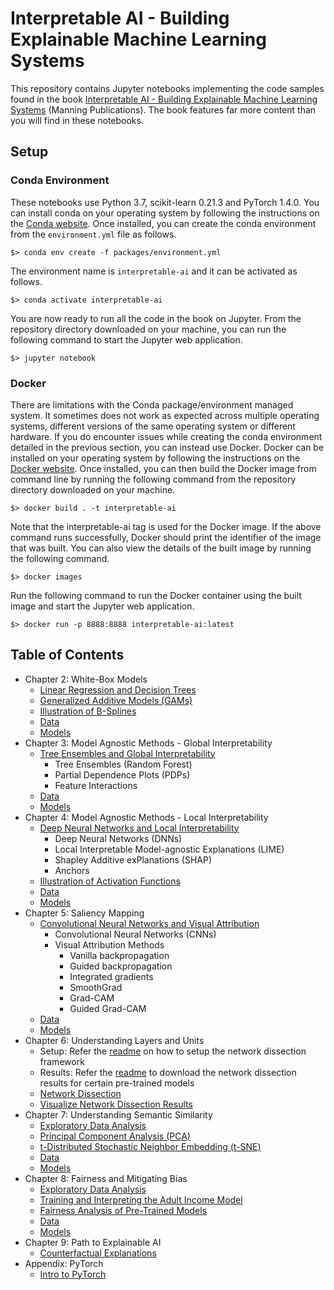 # Interpretable AI - Building Explainable Machine Learning Systems

This repository contains Jupyter notebooks implementing the code samples found in the book [Interpretable AI - Building Explainable Machine Learning Systems](https://www.manning.com/books/interpretable-ai) (Manning Publications). The book features far more content than you will find in these notebooks.

## Setup

### Conda Environment
These notebooks use Python 3.7, scikit-learn 0.21.3 and PyTorch 1.4.0. You can install conda on your operating system by following the instructions on the [Conda website](https://conda.io/projects/conda/en/latest/user-guide/install/index.html). Once installed, you can create the conda environment from the `environment.yml` file as follows.

```
$> conda env create -f packages/environment.yml
```

The environment name is `interpretable-ai` and it can be activated as follows.

```
$> conda activate interpretable-ai
```

You are now ready to run all the code in the book on Jupyter. From the repository directory downloaded on your machine, you can run the following command to start the Jupyter web application.

```
$> jupyter notebook
```

### Docker
There are limitations with the Conda package/environment managed system. It sometimes does not work as expected across multiple operating systems, different versions of the same operating system or different hardware. If you do encounter issues while creating the conda environment detailed in the previous section, you can instead use Docker. Docker can be installed on your operating system by following the instructions on the [Docker website](https://www.docker.com/get-started). Once installed, you can then build the Docker image from command line by running the following command from the repository directory downloaded on your machine.

```
$> docker build . -t interpretable-ai
```

Note that the interpretable-ai tag is used for the Docker image. If the above command runs successfully, Docker should print the identifier of the image that was built. You can also view the details of the built image by running the following command.

```
$> docker images
```

Run the following command to run the Docker container using the built image and start the Jupyter web application.

```
$> docker run -p 8888:8888 interpretable-ai:latest
```

## Table of Contents

- Chapter 2: White-Box Models
  - [Linear Regression and Decision Trees](https://nbviewer.jupyter.org/github/thampiman/interpretable-ai-book/blob/master/Chapter_02/chapter_02_lr_dt.ipynb)
  - [Generalized Additive Models (GAMs)](https://nbviewer.jupyter.org/github/thampiman/interpretable-ai-book/blob/master/Chapter_02/chapter_02_gam.ipynb)
  - [Illustration of B-Splines](https://nbviewer.jupyter.org/github/thampiman/interpretable-ai-book/blob/master/Chapter_02/chapter_02_b_splines.ipynb)
  - [Data](https://github.com/thampiman/interpretable-ai-book/tree/master/Chapter_02/data)
  - [Models](https://github.com/thampiman/interpretable-ai-book/tree/master/Chapter_02/models)
- Chapter 3: Model Agnostic Methods - Global Interpretability
  - [Tree Ensembles and Global Interpretability](https://nbviewer.jupyter.org/github/thampiman/interpretable-ai-book/blob/master/Chapter_03/chapter_03.ipynb)
    - Tree Ensembles (Random Forest)
    - Partial Dependence Plots (PDPs)
    - Feature Interactions
  - [Data](https://github.com/thampiman/interpretable-ai-book/tree/master/Chapter_03/data)
  - [Models](https://github.com/thampiman/interpretable-ai-book/tree/master/Chapter_03/models)
- Chapter 4: Model Agnostic Methods - Local Interpretability
  - [Deep Neural Networks and Local Interpretability](https://nbviewer.jupyter.org/github/thampiman/interpretable-ai-book/blob/master/Chapter_04/chapter_04.ipynb)
     - Deep Neural Networks (DNNs)
     - Local Interpretable Model-agnostic Explanations (LIME)
     - Shapley Additive exPlanations (SHAP)
     - Anchors
  - [Illustration of Activation Functions](https://nbviewer.jupyter.org/github/thampiman/interpretable-ai-book/blob/master/Chapter_04/chapter_04_activation_functions.ipynb)
  - [Data](https://github.com/thampiman/interpretable-ai-book/tree/master/Chapter_04/data)
  - [Models](https://github.com/thampiman/interpretable-ai-book/tree/master/Chapter_04/models)
- Chapter 5: Saliency Mapping
  - [Convolutional Neural Networks and Visual Attribution](https://nbviewer.jupyter.org/github/thampiman/interpretable-ai-book/blob/master/Chapter_05/chapter_05.ipynb)
     - Convolutional Neural Networks (CNNs)
     - Visual Attribution Methods
       - Vanilla backpropagation
       - Guided backpropagation
       - Integrated gradients
       - SmoothGrad
       - Grad-CAM
       - Guided Grad-CAM
  - [Data](https://github.com/thampiman/interpretable-ai-book/tree/master/Chapter_05/data)
  - [Models](https://github.com/thampiman/interpretable-ai-book/tree/master/Chapter_05/models)
- Chapter 6: Understanding Layers and Units
  - Setup: Refer the [readme](https://github.com/thampiman/interpretable-ai-book/tree/master/Chapter_06/README.md) on how to setup the network dissection framework
  - Results: Refer the [readme](https://github.com/thampiman/interpretable-ai-book/tree/master/Chapter_06/result/README.md) to download the network dissection results for certain pre-trained models
  - [Network Dissection](https://nbviewer.jupyter.org/github/thampiman/interpretable-ai-book/blob/master/Chapter_06/chapter_06_netdissect.ipynb)
  - [Visualize Network Dissection Results](https://nbviewer.jupyter.org/github/thampiman/interpretable-ai-book/blob/master/Chapter_06/chapter_06_netdissect_viz.ipynb)
- Chapter 7: Understanding Semantic Similarity
  - [Exploratory Data Analysis](https://nbviewer.jupyter.org/github/thampiman/interpretable-ai-book/blob/master/Chapter_07/chapter_07_imdb_eda.ipynb)
  - [Principal Component Analysis (PCA)](https://nbviewer.jupyter.org/github/thampiman/interpretable-ai-book/blob/master/Chapter_07/chapter_07_glove_tsne.ipynb)
  - [t-Distributed Stochastic Neighbor Embedding (t-SNE)](https://nbviewer.jupyter.org/github/thampiman/interpretable-ai-book/blob/master/Chapter_07/chapter_07_glove_tsne.ipynb)
  - [Data](https://github.com/thampiman/interpretable-ai-book/tree/master/Chapter_07/data)
  - [Models](https://github.com/thampiman/interpretable-ai-book/tree/master/Chapter_07/models)
- Chapter 8: Fairness and Mitigating Bias
  - [Exploratory Data Analysis](https://nbviewer.org/github/thampiman/interpretable-ai-book/blob/master/Chapter_08/chapter_08_eda.ipynb)
  - [Training and Interpreting the Adult Income Model](https://nbviewer.org/github/thampiman/interpretable-ai-book/blob/master/Chapter_08/chapter_08_model.ipynb)
  - [Fairness Analysis of Pre-Trained Models](https://nbviewer.org/github/thampiman/interpretable-ai-book/blob/master/Chapter_08/chapter_08_fairness.ipynb)
  - [Data](https://github.com/thampiman/interpretable-ai-book/tree/master/Chapter_08/data)
  - [Models](https://github.com/thampiman/interpretable-ai-book/tree/master/Chapter_08/models)
- Chapter 9: Path to Explainable AI
  - [Counterfactual Explanations](https://nbviewer.org/github/thampiman/interpretable-ai-book/blob/master/Chapter_09/chapter_09_dice.ipynb)
- Appendix: PyTorch
  - [Intro to PyTorch](https://nbviewer.org/github/thampiman/interpretable-ai-book/blob/master/Appendix_B/appendix_b_pytorch.ipynb)